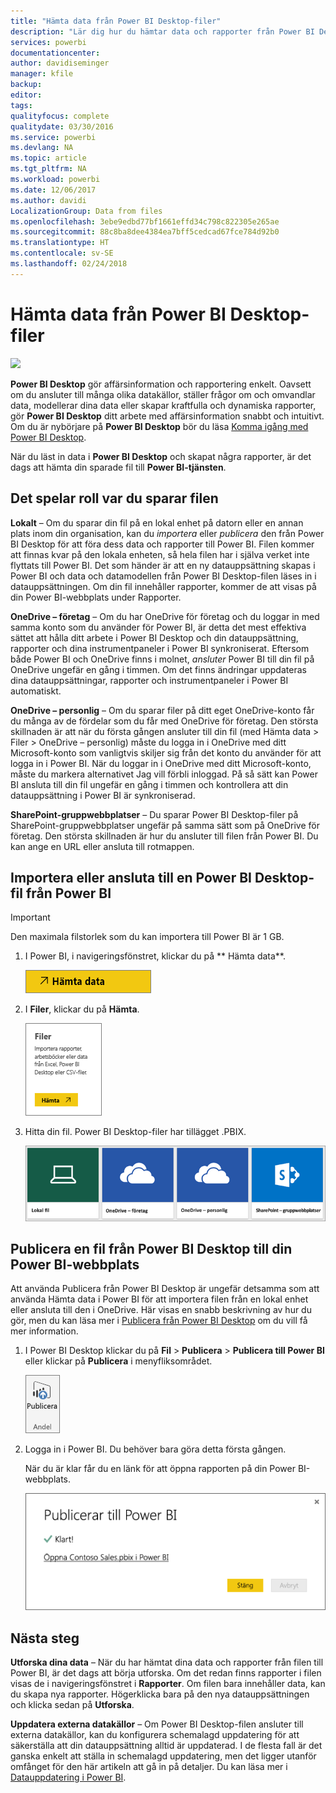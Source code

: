 ```yaml
---
title: "Hämta data från Power BI Desktop-filer"
description: "Lär dig hur du hämtar data och rapporter från Power BI Desktop till Power BI"
services: powerbi
documentationcenter: 
author: davidiseminger
manager: kfile
backup: 
editor: 
tags: 
qualityfocus: complete
qualitydate: 03/30/2016
ms.service: powerbi
ms.devlang: NA
ms.topic: article
ms.tgt_pltfrm: NA
ms.workload: powerbi
ms.date: 12/06/2017
ms.author: davidi
LocalizationGroup: Data from files
ms.openlocfilehash: 3ebe9edbd77bf1661effd34c798c822305e265ae
ms.sourcegitcommit: 88c8ba8dee4384ea7bff5cedcad67fce784d92b0
ms.translationtype: HT
ms.contentlocale: sv-SE
ms.lasthandoff: 02/24/2018
---
```

# <a name="get-data-from-power-bi-desktop-files"></a>Hämta data från Power BI Desktop-filer
![](media/service-desktop-files/pbid_file_icon.png)

**Power BI Desktop** gör affärsinformation och rapportering enkelt. Oavsett om du ansluter till många olika datakällor, ställer frågor om och omvandlar data, modellerar dina data eller skapar kraftfulla och dynamiska rapporter, gör **Power BI Desktop** ditt arbete med affärsinformation snabbt och intuitivt. Om du är nybörjare på **Power BI Desktop** bör du läsa [Komma igång med Power BI Desktop](desktop-getting-started.md).

När du läst in data i **Power BI Desktop** och skapat några rapporter, är det dags att hämta din sparade fil till **Power BI-tjänsten**.

## <a name="where-your-file-is-saved-makes-a-difference"></a>Det spelar roll var du sparar filen
**Lokalt** – Om du sparar din fil på en lokal enhet på datorn eller en annan plats inom din organisation, kan du *importera* eller *publicera* den från Power BI Desktop för att föra dess data och rapporter till Power BI. Filen kommer att finnas kvar på den lokala enheten, så hela filen har i själva verket inte flyttats till Power BI. Det som händer är att en ny datauppsättning skapas i Power BI och data och datamodellen från Power BI Desktop-filen läses in i datauppsättningen. Om din fil innehåller rapporter, kommer de att visas på din Power BI-webbplats under Rapporter.

**OneDrive – företag**  – Om du har OneDrive för företag och du loggar in med samma konto som du använder för Power BI, är detta det mest effektiva sättet att hålla ditt arbete i Power BI Desktop och din datauppsättning, rapporter och dina instrumentpaneler i Power BI synkroniserat. Eftersom både Power BI och OneDrive finns i molnet, *ansluter* Power BI till din fil på OneDrive ungefär en gång i timmen. Om det finns ändringar uppdateras dina datauppsättningar, rapporter och instrumentpaneler i Power BI automatiskt.

**OneDrive – personlig** – Om du sparar filer på ditt eget OneDrive-konto får du många av de fördelar som du får med OneDrive för företag. Den största skillnaden är att när du första gången ansluter till din fil (med Hämta data > Filer > OneDrive – personlig) måste du logga in i OneDrive med ditt Microsoft-konto som vanligtvis skiljer sig från det konto du använder för att logga in i Power BI. När du loggar in i OneDrive med ditt Microsoft-konto, måste du markera alternativet Jag vill förbli inloggad. På så sätt kan Power BI ansluta till din fil ungefär en gång i timmen och kontrollera att din datauppsättning i Power BI är synkroniserad.

**SharePoint-gruppwebbplatser** – Du sparar Power BI Desktop-filer på SharePoint-gruppwebbplatser ungefär på samma sätt som på OneDrive för företag. Den största skillnaden är hur du ansluter till filen från Power BI. Du kan ange en URL eller ansluta till rotmappen.

## <a name="import-or-connect-to-a-power-bi-desktop-file-from-power-bi"></a>Importera eller ansluta till en Power BI Desktop-fil från Power BI
>[!IMPORTANT]
>Den maximala filstorlek som du kan importera till Power BI är 1 GB.

1. I Power BI, i navigeringsfönstret, klickar du på ** Hämta data**.
   
   ![](media/service-desktop-files/pbid_get_data_button.png)
2. I **Filer**, klickar du på **Hämta**.
   
   ![](media/service-desktop-files/pbid_files_get.png)
3. Hitta din fil. Power BI Desktop-filer har tillägget .PBIX.
   
   ![](media/service-desktop-files/pbid_find_your_file.png)

## <a name="publish-a-file-from-power-bi-desktop-to-your-power-bi-site"></a>Publicera en fil från Power BI Desktop till din Power BI-webbplats
Att använda Publicera från Power BI Desktop är ungefär detsamma som att använda Hämta data i Power BI för att importera filen från en lokal enhet eller ansluta till den i OneDrive.  Här visas en snabb beskrivning av hur du gör, men du kan läsa mer i [Publicera från Power BI Desktop](desktop-upload-desktop-files.md) om du vill få mer information.

1. I Power BI Desktop klickar du på **Fil** > **Publicera** > **Publicera till Power BI** eller klickar på **Publicera** i menyfliksområdet.
   
   ![](media/service-desktop-files/pbid_publish.png)
2. Logga in i Power BI. Du behöver bara göra detta första gången.
   
   När du är klar får du en länk för att öppna rapporten på din Power BI-webbplats.
   
   ![](media/service-desktop-files/pbid_publishing.png)

## <a name="next-steps"></a>Nästa steg
**Utforska dina data** – När du har hämtat dina data och rapporter från filen till Power BI, är det dags att börja utforska. Om det redan finns rapporter i filen visas de i navigeringsfönstret i **Rapporter**. Om filen bara innehåller data, kan du skapa nya rapporter. Högerklicka bara på den nya datauppsättningen och klicka sedan på **Utforska**.

**Uppdatera externa datakällor** – Om Power BI Desktop-filen ansluter till externa datakällor, kan du konfigurera schemalagd uppdatering för att säkerställa att din datauppsättning alltid är uppdaterad. I de flesta fall är det ganska enkelt att ställa in schemalagd uppdatering, men det ligger utanför omfånget för den här artikeln att gå in på detaljer. Du kan läsa mer i [Datauppdatering i Power BI](refresh-data.md).

